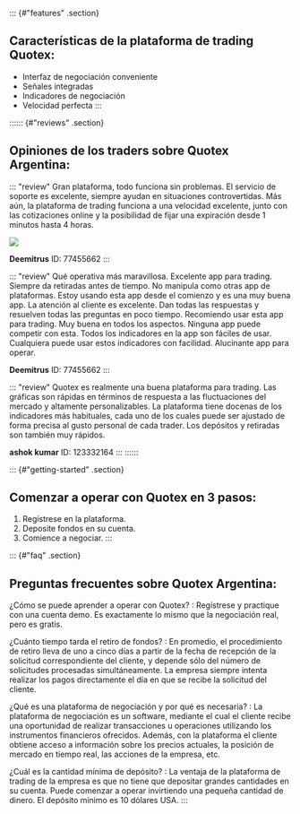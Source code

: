 ::: {#"features" .section}
## Características de la plataforma de trading Quotex:

-   Interfaz de negociación conveniente
-   Señales integradas
-   Indicadores de negociación
-   Velocidad perfecta
:::

:::::: {#"reviews" .section}
## Opiniones de los traders sobre Quotex Argentina:

::: \"review\"
Gran plataforma, todo funciona sin problemas. El servicio de soporte es
excelente, siempre ayudan en situaciones controvertidas. Más aún, la
plataforma de trading funciona a una velocidad excelente, junto con las
cotizaciones online y la posibilidad de fijar una expiración desde 1
minutos hasta 4 horas.

[![](https://static.quotex.io/files/4_en/300_250.jpg)](https://traff.sbs/brokerqxlid)

**Deemitrus** ID: 77455662
:::

::: \"review\"
Qué operativa más maravillosa. Excelente app para trading. Siempre da
retiradas antes de tiempo. No manipula como otras app de plataformas.
Estoy usando esta app desde el comienzo y es una muy buena app. La
atención al cliente es excelente. Dan todas las respuestas y resuelven
todas las preguntas en poco tiempo. Recomiendo usar esta app para
trading. Muy buena en todos los aspectos. Ninguna app puede competir con
esta. Todos los indicadores en la app son fáciles de usar. Cualquiera
puede usar estos indicadores con facilidad. Alucinante app para operar.

**Deemitrus** ID: 77455662
:::

::: \"review\"
Quotex es realmente una buena plataforma para trading. Las gráficas son
rápidas en términos de respuesta a las fluctuaciones del mercado y
altamente personalizables. La plataforma tiene docenas de los
indicadores más habituales, cada uno de los cuales puede ser ajustado de
forma precisa al gusto personal de cada trader. Los depósitos y
retiradas son también muy rápidos.

**ashok kumar** ID: 123332164
:::
::::::

::: {#"getting-started" .section}
## Comenzar a operar con Quotex en 3 pasos:

1.  Regístrese en la plataforma.
2.  Deposite fondos en su cuenta.
3.  Comience a negociar.
:::

::: {#"faq" .section}
## Preguntas frecuentes sobre Quotex Argentina:

¿Cómo se puede aprender a operar con Quotex?
:   Regístrese y practique con una cuenta demo. Es exactamente lo mismo
    que la negociación real, pero es gratis.

¿Cuánto tiempo tarda el retiro de fondos?
:   En promedio, el procedimiento de retiro lleva de uno a cinco días a
    partir de la fecha de recepción de la solicitud correspondiente del
    cliente, y depende sólo del número de solicitudes procesadas
    simultáneamente. La empresa siempre intenta realizar los pagos
    directamente el día en que se recibe la solicitud del cliente.

¿Qué es una plataforma de negociación y por qué es necesaria?
:   La plataforma de negociación es un software, mediante el cual el
    cliente recibe una oportunidad de realizar transacciones u
    operaciones utilizando los instrumentos financieros ofrecidos.
    Además, con la plataforma el cliente obtiene acceso a información
    sobre los precios actuales, la posición de mercado en tiempo real,
    las acciones de la empresa, etc.

¿Cuál es la cantidad mínima de depósito?
:   La ventaja de la plataforma de trading de la empresa es que no tiene
    que depositar grandes cantidades en su cuenta. Puede comenzar a
    operar invirtiendo una pequeña cantidad de dinero. El depósito
    mínimo es 10 dólares USA.
:::

